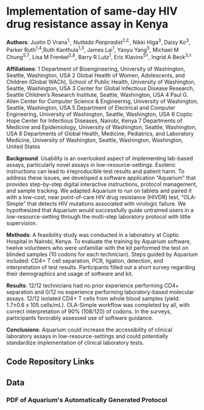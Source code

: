 # Implementation of same-day HIV drug resistance assay in Kenya

**Authors**: Justin D Vrana<sup>1,*</sup>, Nuttada Panpradist<sup>1,2,*</sup>, Nikki Higa<sup>3</sup>, Daisy Ko<sup>3</sup>, Parker Ruth<sup>1,4</sup>,Ruth Kanthula<sup>1,3</sup>, James Lai<sup>1</sup>, Yaoyu Yang<sup>5</sup>, Michael M Chung<sup>5.7</sup>, Lisa M Frenkel<sup>2,8</sup>, Barry R Lutz<sup>1</sup>, Eric Klavins<sup>5⍏</sup>, Ingrid A Beck<sup>3,⍏</sup>

**Affiliations**:
1  Department of Bioengineering, University of Washington, Seattle, Washington, USA
2  Global Health of Women, Adolescents, and Children (Global WACh), School of Public Health, University of Washington, Seattle, Washington, USA
3  Center for Global Infectious Disease Research, Seattle Children’s Research Institute, Seattle, Washington, USA
4	Paul G. Allen Center for Computer Science & Engineering, University of Washington, Seattle, Washington, USA
5  Department of Electrical and Computer Engineering, University of Washington, Seattle, Washington, USA
6	Coptic Hope Center for Infectious Diseases, Nairobi, Kenya 
7  Departments of Medicine and Epidemiology, University of Washington, Seattle, Washington, USA
8	Departments of Global Health, Medicine, Pediatrics, and Laboratory Medicine, University of Washington, Seattle, Washington, Washington, United States

**Background**: Usability is an overlooked aspect of implementing lab-based assays, particularly novel assays in low-resource-settings. Esoteric instructions can lead to irreproducible test results and patient harm. To address these issues, we developed a software application “Aquarium” that provides step-by-step digital interactive instructions, protocol management, and sample tracking. We adapted Aquarium to run on tablets and paired it with a low-cost, near point-of-care HIV drug resistance (HIVDR) test, “OLA-Simple” that detects HIV mutations associated with virologic failure. We hypothesized that Aquarium would successfully guide untrained users in a low-resource-setting through the multi-step laboratory protocol with little supervision.
 
**Methods**: A feasibility study was conducted in a laboratory at Coptic Hospital in Nairobi, Kenya. To evaluate the training by Aquarium software, twelve volunteers who were unfamiliar with the kit performed the test on blinded samples (10 codons for each technician). Steps guided by Aquarium included: CD4+ T cell separation, PCR, ligation, detection, and interpretation of test results. Participants filled out a short survey regarding their demographics and usage of software and kit.
 
**Results**: 12/12 technicians had no prior experience performing CD4+ separation and 0/12 no experience performing laboratory-based molecular assays. 12/12 isolated CD4+ T cells from whole blood samples (yield: 1.7±0.6 x 105 cells/mL). OLA-Simple workflow was completed by all, with correct interpretation of 90% (108/120) of codons. In the surveys, participants favorably assessed use of software guidance.
 
**Conclusions**: Aquarium could increase the accessibility of clinical laboratory assays in low-resource-settings and could potentially standardize implementation of clinical laboratory tests.

## Code Repository Links

## Data

### PDF of Aquarium's Automatically Generated Protocol

